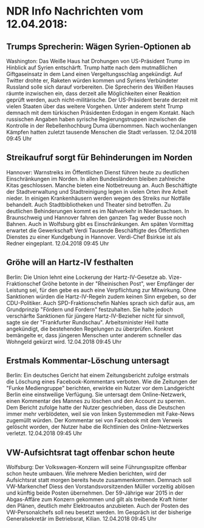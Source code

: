 # NDR Info Nachrichten vom 12.04.2018:


## Trumps Sprecherin: Wägen Syrien-Optionen ab
Washington: Das Weiße Haus hat Drohungen von US-Präsident Trump im Hinblick auf Syrien entschärft. Trump hatte nach dem mutmaßlichen Giftgaseinsatz in dem Land einen Vergeltungsschlag angekündigt. Auf Twitter drohte er, Raketen würden kommen und Syriens Verbündeter Russland solle sich darauf vorbereiten. Die Sprecherin des Weißen Hauses räumte inzwischen ein, dass derzeit alle Möglichkeiten einer Reaktion geprüft werden, auch nicht-militärische. Der US-Präsident berate derzeit mit vielen Staaten über das weitere Vorgehen. Unter anderem steht Trump demnach mit dem türkischen Präsidenten Erdogan in engem Kontakt. Nach russischen Angaben haben syrische Regierungstruppen inzwischen die Kontrolle in der Rebellenhochburg Duma übernommen. Nach wochenlangen Kämpfen hatten zuletzt tausende Menschen die Stadt verlassen. 12.04.2018 09:45 Uhr 

## Streikaufruf sorgt für Behinderungen im Norden
Hannover: Warnstreiks im Öffentlichen Dienst führen heute zu deutlichen Einschränkungen im Norden. In allen Bundesländern bleiben zahlreiche Kitas geschlossen. Manche bieten eine Notbetreuung an. Auch Beschäftigte der Stadtverwaltung und Stadtreinigung legen in vielen Orten ihre Arbeit nieder. In einigen Krankenhäusern werden wegen des Streiks nur Notfälle behandelt. Auch Stadtbibliotheken und Theater sind betroffen. Zu deutlichen Behinderungen kommt es im Nahverkehr in Niedersachsen. In Braunschweig und Hannover fahren den ganzen Tag weder Busse noch Bahnen. Auch in Wolfsburg gibt es Einschränkungen. Am späten Vormittag erwartet die Gewerkschaft Verdi Tausende Beschäftigte des Öffentlichen Dienstes zu einer Kundgebung in Hannover. Verdi-Chef Bsirkse ist als Redner eingeplant. 12.04.2018 09:45 Uhr 

## Gröhe will an Hartz-IV festhalten
Berlin: Die Union lehnt eine Lockerung der Hartz-IV-Gesetze ab. Vize-Fraktionschef Gröhe betonte in der "Rheinischen Post", wer Empfänger der Leistung sei, für den gebe es auch eine Verpflichtung zur Mitwirkung. Ohne Sanktionen würden die Hartz-IV-Regeln zudem keinen Sinn ergeben, so der CDU-Politiker. Auch SPD-Fraktionschefin Nahles sprach sich dafür aus, am Grundprinzip "Fördern und Fordern" festzuhalten. Sie halte jedoch verschärfte Sanktionen für jüngere Hartz-IV-Bezieher nicht für sinnvoll, sagte sie der "Frankfurter Rundschau". Arbeitsminister Heil hatte angekündigt, die bestehenden Regelungen zu überprüfen. Konkret bemängelte er, dass jüngeren Menschen unter anderem schneller das Wohngeld gekürzt wird. 12.04.2018 09:45 Uhr 

## Erstmals Kommentar-Löschung untersagt
Berlin: Ein deutsches Gericht hat einem Zeitungsbericht zufolge erstmals die Löschung eines Facebook-Kommentars verboten. Wie die Zeitungen der "Funke Mediengruppe" berichten, erwirkte ein Nutzer vor dem Landgericht Berlin eine einstweilige Verfügung. Sie untersagt dem Online-Netzwerk, einen Kommentar des Mannes zu löschen und den Account zu sperren. Dem Bericht zufolge hatte der Nutzer geschrieben, dass die Deutschen immer mehr verblödeten, weil sie von linken Systemmedien mit Fake-News zugemüllt würden. Der Kommentar sei von Facebook mit dem Verweis gelöscht worden, der Nutzer habe die Richtlinien des Online-Netzwerkes verletzt. 12.04.2018 09:45 Uhr 

## VW-Aufsichtsrat tagt offenbar schon heute
Wolfsburg: Der Volkswagen-Konzern will seine Führungsspitze offenbar schon heute umbauen. Wie mehrere Medien berichten, wird der Aufsichtsrat statt morgen bereits heute zusammenkommen. Demnach soll VW-Markenchef Diess den Vorstandsvorsitzenden Müller vorzeitig ablösen und künftig beide Posten übernehmen. Der 59-Jährige war 2015 in der Abgas-Affäre zum Konzern gekommen und gilt als treibende Kraft hinter den Plänen, deutlich mehr Elektroautos anzubieten. Auch der Posten des VW-Personalchefs soll neu besetzt werden. Im Gespräch ist der bisherige Generalsekretär im Betriebsrat, Kilian. 12.04.2018 09:45 Uhr 
